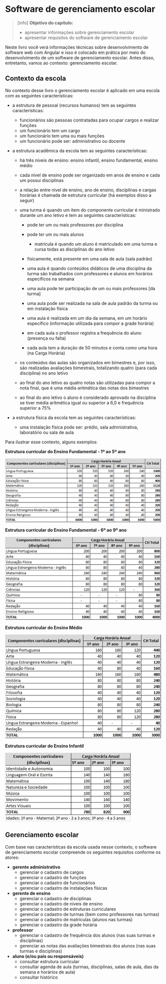 # Software de gerenciamento escolar

> \[info\] **Objetivo do capítulo:**
>
> * apresentar informações sobre gerenciamento escolar
> * apresentar requisitos do software de gerenciamento escolar

Neste livro você verá informações técnicas sobre desenvolvimento de software web com Angular e isso é colocado em prática por meio do desenvolvimento de um software de gerenciamento escolar. Antes disso, entretanto, vamos ao contexto: gerenciamento escolar.

## Contexto da escola

No contexto desse livro o gerenciamento escolar é aplicado em uma escola com as seguintes características:

* a estrutura de pessoal \(recursos humanos\) tem as seguintes características:
  * funcionários são pessoas contratadas para ocupar cargos e realizar funções
  * um funcionário tem um cargo
  * um funcionário tem uma ou mais funções
  * um funcionário pode ser: administrativo ou docente
* a estrutura acadêmica da escola tem as seguintes características:

  * há três níveis de ensino: ensino infantil, ensino fundamental, ensino médio
  * cada nível de ensino pode ser organizado em anos de ensino e cada um possui disciplinas 
  * a relação entre nível de ensino, ano de ensino, disciplinas e cargas horárias é chamada de estrutura curricular \(há exemplos disso a seguir\) 
  * uma turma é quando um item do componente curricular é ministrado durante um ano letivo e tem as seguintes características:

    * pode ter um ou mais professores por disciplina
    * pode ter um ou mais alunos
      * matrícula é quando um aluno é matriculado em uma turma e cursa todas as disciplinas do ano letivo
    * fisicamente, está presente em uma sala de aula \(sala padrão\)

    * uma aula é quando conteúdos didáticos de uma disciplina da turma são trabalhados com professores e alunos em horários específicos na semana

    * uma aula pode ter participação de um ou mais professores \[da turma\]

    * uma aula pode ser realizada na sala de aula padrão da turma ou em instalação física
    * uma aula é realizada em um dia da semana, em um horário específico \(informação utilizada para compor a grade horária\)
    * em cada aula o professor registra a frequência do aluno \(presença ou falta\)
    * cada aula tem a duração de 50 minutos e conta como uma hora \(na Carga Horária\)

  * os conteúdos das aulas são organizados em bimestres e, por isso, são realizadas avaliações bimestrais, totalizando quatro \(para cada disciplina\) no ano letivo
  * ao final do ano letivo as quatro notas são utilizadas para compor a nota final, que é uma média aritmética das notas dos bimestres
  * ao final do ano letivo o aluno é considerado aprovado na disciplina se tiver média aritmética igual ou superior a 6,0 e frequência superior a 75%

* a estrutura física da escola tem as seguintes características:
  * uma instalação física pode ser: prédio, sala admnistrativa, laboratório ou sala de aula

Para ilustrar esse contexto, alguns exemplos:

**Estrutura curricular do Ensino Fundamental - 1º ao 5º ano**

![](/assets/escola-estrutura-curricular-1-5.png)

**Estrutura curricular do Ensino Fundamental - 6º ao 9º ano**

![](/assets/escola-estrutura-curricular-6-9.png)

**Estrutura curricular do Ensino Médio**

![](/assets/escola-estrutura-curricular-medio.png)

**Estrutura curricular do Ensino Infantil**

![](/assets/escola-estrutura-ensino-infantil.png)

## Gerenciamento escolar

Com base nas características da escola usada nesse contexto, o software de gerenciamento escolar compreende os seguintes requisitos conforme os atores:

* **gerente administrativo**
  * gerenciar o cadastro de cargos
  * gerenciar o cadastro de funções
  * gerenciar o cadastro de funcionários
  * gerenciar o cadastro de instalações físicas
* **gerente de ensino**
  * gerenciar o cadastro de disciplinas
  * gerenciar o cadastro de níveis de ensino
  * gerenciar o cadastro de estruturas curriculares
  * gerenciar o cadastro de turmas \(bem como professores nas turmas\)
  * gerenciar o cadastro de matrículas \(alunos nas turmas\)
  * gerenciar o cadastro da grade horária
* **professor**
  * gerenciar o cadastro de frequência dos alunos \(nas suas turmas e disciplinas\)
  * gerenciar as notas das avaliações bimestrais dos alunos \(nas suas turmas e disciplinas\)
* **aluno \(e/ou pais ou responsáveis\)**
  * consultar estrutura curricular
  * consultar agenda de aula \(turmas, disciplinas, salas de aula, dias da semana e horários de aula\)
  * consultar histórico



